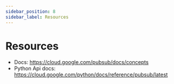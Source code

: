 ```yaml
---
sidebar_position: 8
sidebar_label: Resources
---
```


# Resources

- Docs: https://cloud.google.com/pubsub/docs/concepts
- Python Api docs: https://cloud.google.com/python/docs/reference/pubsub/latest